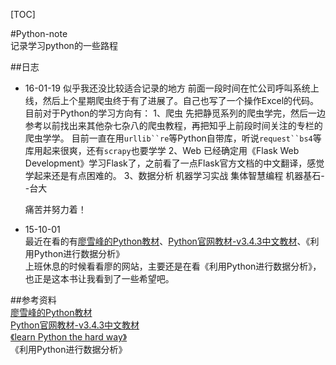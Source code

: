 [TOC]

#Python-note  
记录学习python的一些路程   

##日志



* 16-01-19
似乎我还没比较适合记录的地方
前面一段时间在忙公司呼叫系统上线，然后上个星期爬虫终于有了进展了。自己也写了一个操作Excel的代码。  
目前对于Python的学习方向有：
    1、爬虫
    先把静觅系列的爬虫学完，然后一边参考以前找出来其他杂七杂八的爬虫教程，再把知乎上前段时间关注的专栏的爬虫学学。
    目前一直在用`urllib``re`等Python自带库，听说`request``bs4`等库用起来很爽，还有`scrapy`也要学学
    2、Web
    已经确定用《Flask Web Development》学习Flask了，之前看了一点Flask官方文档的中文翻译，感觉学起来还是有点困难的。
    3、数据分析
    机器学习实战
    集体智慧编程
    机器基石--台大

    痛苦并努力着！





* 15-10-01  
最近在看的有[廖雪峰的Python教材](http://www.liaoxuefeng.com/wiki/0014316089557264a6b348958f449949df42a6d3a2e542c000)、[Python官网教材-v3.4.3中文教材](http://python.usyiyi.cn/python_341/tutorial/index.html)、《利用Python进行数据分析》  
上班休息的时候看看廖的网站，主要还是在看《利用Python进行数据分析》，也正是这本书让我看到了一些希望吧。




##参考资料  
[廖雪峰的Python教材](http://www.liaoxuefeng.com/wiki/0014316089557264a6b348958f449949df42a6d3a2e542c000)  
[Python官网教材-v3.4.3中文教材](http://python.usyiyi.cn/python_341/tutorial/index.html)   
[《learn Python the hard way》](http://learnpythonthehardway.org/book/)  
《利用Python进行数据分析》
  